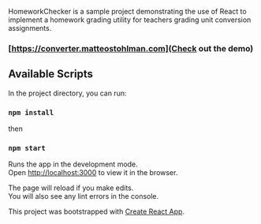 
HomeworkChecker is a sample project demonstrating the use of React to implement a homework grading utility for teachers grading unit conversion assignments. 

### [https://converter.matteostohlman.com](Check out the demo)

## Available Scripts

In the project directory, you can run:

### `npm install`

then 

### `npm start`

Runs the app in the development mode.<br>
Open [http://localhost:3000](http://localhost:3000) to view it in the browser.

The page will reload if you make edits.<br>
You will also see any lint errors in the console.


This project was bootstrapped with [Create React App](https://github.com/facebook/create-react-app).
